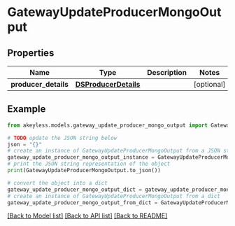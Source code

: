 # GatewayUpdateProducerMongoOutput


## Properties

Name | Type | Description | Notes
------------ | ------------- | ------------- | -------------
**producer_details** | [**DSProducerDetails**](DSProducerDetails.md) |  | [optional] 

## Example

```python
from akeyless.models.gateway_update_producer_mongo_output import GatewayUpdateProducerMongoOutput

# TODO update the JSON string below
json = "{}"
# create an instance of GatewayUpdateProducerMongoOutput from a JSON string
gateway_update_producer_mongo_output_instance = GatewayUpdateProducerMongoOutput.from_json(json)
# print the JSON string representation of the object
print(GatewayUpdateProducerMongoOutput.to_json())

# convert the object into a dict
gateway_update_producer_mongo_output_dict = gateway_update_producer_mongo_output_instance.to_dict()
# create an instance of GatewayUpdateProducerMongoOutput from a dict
gateway_update_producer_mongo_output_from_dict = GatewayUpdateProducerMongoOutput.from_dict(gateway_update_producer_mongo_output_dict)
```
[[Back to Model list]](../README.md#documentation-for-models) [[Back to API list]](../README.md#documentation-for-api-endpoints) [[Back to README]](../README.md)


